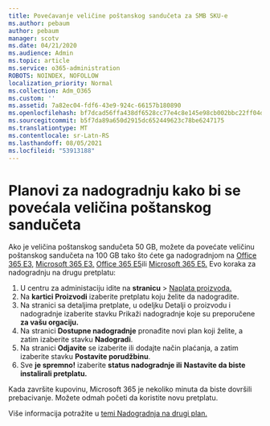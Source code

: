 ```yaml
---
title: Povećavanje veličine poštanskog sandučeta za SMB SKU-e
ms.author: pebaum
author: pebaum
manager: scotv
ms.date: 04/21/2020
ms.audience: Admin
ms.topic: article
ms.service: o365-administration
ROBOTS: NOINDEX, NOFOLLOW
localization_priority: Normal
ms.collection: Adm_O365
ms.custom: ''
ms.assetid: 7a82ec04-fdf6-43e9-924c-66157b180890
ms.openlocfilehash: bf7dcad56ffa438df6528cc77e4c8e145e98cb002bbc22ff04d8f08dc7d37232
ms.sourcegitcommit: b5f7da89a650d2915dc652449623c78be6247175
ms.translationtype: MT
ms.contentlocale: sr-Latn-RS
ms.lasthandoff: 08/05/2021
ms.locfileid: "53913188"
---
```

# <a name="upgrade-plans-to-increase-mailbox-size"></a>Planovi za nadogradnju kako bi se povećala veličina poštanskog sandučeta

Ako je veličina poštanskog sandučeta 50 GB, možete da povećate veličinu poštanskog sandučeta na 100 GB tako što ćete ga nadogradnjom na [Office 365 E3,](https://www.microsoft.com/microsoft-365/enterprise/office-365-e3?rtc=1&activetab=pivot:overviewtab) [Microsoft 365 E3,](https://www.microsoft.com/microsoft-365/enterprise/e3?activetab=pivot%3aoverviewtab) [Office 365 E5](https://www.microsoft.com/microsoft-365/enterprise/office-365-e5?rtc=1&activetab=pivot%3aoverviewtab)ili [Microsoft 365 E5.](https://www.microsoft.com/microsoft-365/enterprise/e5?activetab=pivot%3aoverviewtab) Evo koraka za nadogradnju na drugu pretplatu:
  
1. U centru za administaciju idite na **stranicu**  >  [Naplata proizvoda.](https://go.microsoft.com/fwlink/p/?linkid=842054)
2. Na **kartici Proizvodi** izaberite pretplatu koju želite da nadogradite.
3. Na stranici sa detaljima pretplate, u odeljku Detalji o proizvodu i nadogradnje izaberite stavku Prikaži nadogradnje koje su preporučene **za vašu orgaciju.** 
4. Na stranici **Dostupne nadogradnje** pronađite novi plan koji želite, a zatim izaberite stavku **Nadogradi**.
5. Na stranici **Odjavite** se izaberite ili dodajte način plaćanja, a zatim izaberite stavku **Postavite porudžbinu**.
6. Sve **je spremno!** izaberite **status nadogradnje ili** **Nastavite da biste instalirali pretplatu.**

Kada završite kupovinu, Microsoft 365 je nekoliko minuta da biste dovršili prebacivanje. Možete odmah početi da koristite novu pretplatu.

Više informacija potražite u [temi Nadogradnja na drugi plan.](https://docs.microsoft.com/microsoft-365/commerce/subscriptions/upgrade-to-different-plan)
